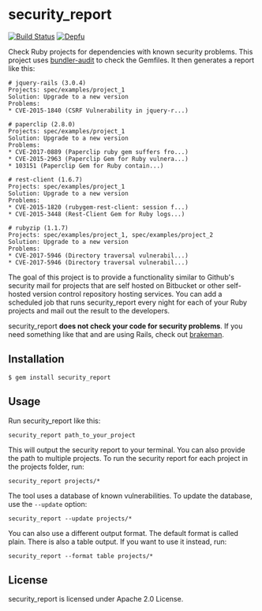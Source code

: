 # security_report

[![Build Status](https://travis-ci.org/innoq/security_report.svg?branch=master)](https://travis-ci.org/innoq/security_report)
[![Depfu](https://badges.depfu.com/badges/d566920d877cee415e76cd9a4e680eb0/count.svg)](https://depfu.com/github/innoq/security_report?project=Bundler)

Check Ruby projects for dependencies with known security problems. This project
uses [bundler-audit](https://github.com/rubysec/bundler-audit) to check the
Gemfiles. It then generates a report like this:

    # jquery-rails (3.0.4)
    Projects: spec/examples/project_1
    Solution: Upgrade to a new version
    Problems:
    * CVE-2015-1840 (CSRF Vulnerability in jquery-r...)

    # paperclip (2.8.0)
    Projects: spec/examples/project_1
    Solution: Upgrade to a new version
    Problems:
    * CVE-2017-0889 (Paperclip ruby gem suffers fro...)
    * CVE-2015-2963 (Paperclip Gem for Ruby vulnera...)
    * 103151 (Paperclip Gem for Ruby contain...)

    # rest-client (1.6.7)
    Projects: spec/examples/project_1
    Solution: Upgrade to a new version
    Problems:
    * CVE-2015-1820 (rubygem-rest-client: session f...)
    * CVE-2015-3448 (Rest-Client Gem for Ruby logs...)

    # rubyzip (1.1.7)
    Projects: spec/examples/project_1, spec/examples/project_2
    Solution: Upgrade to a new version
    Problems:
    * CVE-2017-5946 (Directory traversal vulnerabil...)
    * CVE-2017-5946 (Directory traversal vulnerabil...)

The goal of this project is to provide a functionality similar to Github's
security mail for projects that are self hosted on Bitbucket or other
self-hosted version control repository hosting services. You can add a
scheduled job that runs security_report every night for each of your Ruby
projects and mail out the result to the developers.

security_report **does not check your code for security problems**. If you need
something like that and are using Rails, check out
[brakeman](https://github.com/presidentbeef/brakeman).

## Installation

    $ gem install security_report

## Usage

Run security_report like this:

    security_report path_to_your_project

This will output the security report to your terminal. You can also provide the
path to multiple projects. To run the security report for each project in the
projects folder, run:

    security_report projects/*

The tool uses a database of known vulnerabilities. To update the database, use
the `--update` option:

    security_report --update projects/*

You can also use a different output format. The default format is called plain.
There is also a table output. If you want to use it instead, run:

    security_report --format table projects/*

## License

security_report is licensed under Apache 2.0 License.
